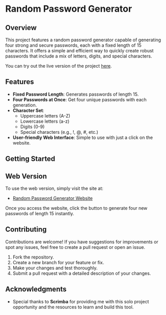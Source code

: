 # Random Password Generator

## Overview

This project features a random password generator capable of generating four strong and secure passwords, each with a fixed length of 15 characters. It offers a simple and efficient way to quickly create robust passwords that include a mix of letters, digits, and special characters.

You can try out the live version of the project [here](https://random-password-generator02.netlify.app).

## Features

- **Fixed Password Length**: Generates passwords of length 15.
- **Four Passwords at Once**: Get four unique passwords with each generation.
- **Character Set**:
  - Uppercase letters (A-Z)
  - Lowercase letters (a-z)
  - Digits (0-9)
  - Special characters (e.g., !, @, #, etc.)
- **User-friendly Web Interface**: Simple to use with just a click on the website.

## Getting Started

## Web Version

To use the web version, simply visit the site at:

- [Random Password Generator Website](https://random-password-generator02.netlify.app)

Once you access the website, click the button to generate four new passwords of length 15 instantly.

## Contributing

Contributions are welcome! If you have suggestions for improvements or spot any issues, feel free to create a pull request or open an issue.

1. Fork the repository.
2. Create a new branch for your feature or fix.
3. Make your changes and test thoroughly.
4. Submit a pull request with a detailed description of your changes.

## Acknowledgments

- Special thanks to **Scrimba** for providing me with this solo project opportunity and the resources to learn and build this tool.

